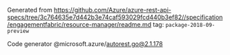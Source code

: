 Generated from https://github.com/Azure/azure-rest-api-specs/tree/3c764635e7d442b3e74caf593029fcd440b3ef82//specification/engagementfabric/resource-manager/readme.md tag: `package-2018-09-preview`

Code generator @microsoft.azure/autorest.go@2.1.178


